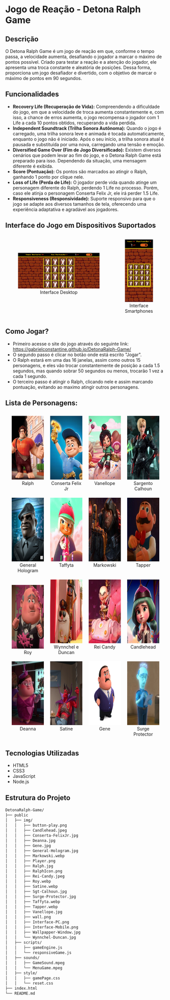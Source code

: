 # Jogo de Reação - Detona Ralph Game

## Descrição
O Detona Ralph Game é um jogo de reação em que, conforme o tempo passa, a velocidade aumenta, desafiando o jogador a marcar o máximo de pontos possível. Criado para testar a reação e a atenção do jogador, ele apresenta uma troca constante e aleatória de posições. Dessa forma, proporciona um jogo desafiador e divertido, com o objetivo de marcar o máximo de pontos em 90 segundos.

## Funcionalidades
- **Recovery Life (Recuperação de Vida):** Compreendendo a dificuldade do jogo, em que a velocidade de troca aumenta constantemente e, com isso, a chance de erros aumenta, o jogo recompensa o jogador com 1 Life a cada 10 pontos obtidos, recuperando a vida perdida.
- **Independent Soundtrack (Trilha Sonora Autônoma):** Quando o jogo é carregado, uma trilha sonora leve e animada é tocada automaticamente, enquanto o jogo não é iniciado. Após o seu início, a trilha sonora atual é pausada e substituída por uma nova, carregando uma tensão e emoção.
- **Diversified Game Over (Fim de Jogo Diversificado):** Existem diversos cenários que podem levar ao fim do jogo, e o Detona Ralph Game está preparado para isso. Dependendo da situação, uma mensagem diferente é exibida.
- **Score (Pontuação):** Os pontos são marcados ao atingir o Ralph, ganhando 1 ponto por clique nele.
- **Loss of Life (Perda de Life):** O jogador perde vida quando atinge um personagem diferente do Ralph, perdendo 1 Life no processo. Porém, caso ele atinja o personagem Conserta Felix Jr, ele irá perder 1.5 Life.
- **Responsiveness (Responsividade):** Suporte responsivo para que o jogo se adapte aos diversos tamanhos de tela, oferecendo uma experiência adaptativa e agradável aos jogadores.


## Interface do Jogo em Dispositivos Suportados

<div style="display: flex; justify-content: space-around; align-items: center;">
<figure style="text-align: center;">
    <img src="./public/img/Interface-PC.png" alt="Interface do Detona Ralph Game em PC" width="450px">
    <figcaption>Interface Desktop</figcaption>
    <br>
</figure>

<figure style="text-align: center;">
    <img src="./public/img/Interface-Mobile.png" alt="Interface do Detona Ralph Game em Smartphones" width="90px">
    <br>
    <figcaption>Interface Smartphones</figcaption>
</figure>
</div>


## Como Jogar?
- Primeiro acesse o site do jogo através do seguinte link: https://gabrielconstantine.github.io/DetonaRalph-Game/
- O segundo passo é clicar no botão onde está escrito "Jogar".
- O Ralph estará em uma das 16 janelas, assim como outros 15 personagens, e eles vão trocar constantemente de posição a cada 1.5 segundos, mas quando sobrar 50 segundos ou menos, trocarão 1 vez a cada 1 segundo.
- O terceiro passo é atingir o Ralph, clicando nele e assim marcando pontuação, evitando ao maximo atingir outros personagens.

## Lista de Personagens:

<div style="display: flex; justify-content: center; flex-wrap: wrap;">
<figure style="flex: 0 1 20%; max-width: 25%; text-align: center; margin: 10px;">
    <img src="./public/img/Ralph.jpg" alt="Ralph" width="150px" height="200px">
    <br>
    <figcaption>Ralph</figcaption>
</figure>

<figure style="flex: 0 1 20%; max-width: 25%; text-align: center; margin: 10px;">
    <img src="./public/img/Conserta-FelixJr.jpg" alt="Conserta Felix Jr" width="150px" height="200px">
    <br>
    <figcaption>Conserta Felix Jr</figcaption>
</figure>

<figure style="flex: 0 1 20%; max-width: 25%; text-align: center; margin: 10px;">
    <img src="./public/img/Vanellope.jpg" alt="Vanellope" width="150px" height="200px">
    <br>
    <figcaption>Vanellope</figcaption>
</figure>

<figure style="flex: 0 1 20%; max-width: 25%; text-align: center; margin: 10px;">
    <img src="./public/img/Sgt-Calhoun.jpg" alt="Sargento Calhoun" width="150px" height="200px">
    <br>
    <figcaption>Sargento Calhoun</figcaption>
</figure>

<figure style="flex: 0 1 20%; max-width: 25%; text-align: center; margin: 10px;">
    <img src="./public/img/General-Hologram.jpg" alt="General Hologram" width="150px" height="200px">
    <br>
    <figcaption>General Hologram</figcaption>
</figure>

<figure style="flex: 0 1 20%; max-width: 25%; text-align: center; margin: 10px;">
    <img src="./public/img/Taffyta.webp" alt="Taffyta" width="150px" height="200px">
    <br>
    <figcaption>Taffyta</figcaption>
</figure>

<figure style="flex: 0 1 20%; max-width: 25%; text-align: center; margin: 10px;">
    <img src="./public/img/Markowski.webp" alt="Markowski" width="150px" height="200px">
    <br>
    <figcaption>Markowski</figcaption>
</figure>

<figure style="flex: 0 1 20%; max-width: 25%; text-align: center; margin: 10px;">
    <img src="./public/img/Tapper.webp" alt="Tapper" width="150px" height="200px">
    <br>
    <figcaption>Tapper</figcaption>
</figure>

<figure style="flex: 0 1 20%; max-width: 25%; text-align: center; margin: 10px;">
    <br>
    <img src="./public/img/Roy.webp" alt="Roy" width="150px" height="200px">
    <figcaption>Roy</figcaption>
</figure>

<figure style="flex: 0 1 20%; max-width: 25%; text-align: center; margin: 10px;">
    <img src="./public/img/Wynnchel-Duncan.jpg" alt="Wynnchel e Duncan" width="150px" height="200px">
    <br>
    <figcaption>Wynnchel e Duncan</figcaption>
</figure>

<figure style="flex: 0 1 20%; max-width: 25%; text-align: center; margin: 10px;">
    <img src="./public/img/Rei-Candy.jpeg" alt="Rei Candy" width="150px" height="200px">
    <br>
    <figcaption>Rei Candy</figcaption>
</figure>

<figure style="flex: 0 1 20%; max-width: 25%; text-align: center; margin: 10px;">
    <img src="./public/img/Candlehead.jpeg" alt="Candlehead" width="150px" height="200px">
    <br>
    <figcaption>Candlehead</figcaption>
</figure>

<figure style="flex: 0 1 20%; max-width: 25%; text-align: center; margin: 10px;">
    <img src="./public/img/Deanna.jpg" alt="Deanna" width="150px" height="200px">
    <br>
    <figcaption>Deanna</figcaption>
</figure>

<figure style="flex: 0 1 20%; max-width: 25%; text-align: center; margin: 10px;">
    <img src="./public/img/Satine.webp" alt="Satine" width="150px" height="200px">
    <br>
    <figcaption>Satine</figcaption>
</figure>

<figure style="flex: 0 1 20%; max-width: 25%; text-align: center; margin: 10px;">
    <img src="./public/img/Gene.jpg" alt="Gene" width="150px" height="200px">
    <br>
    <figcaption>Gene</figcaption>
</figure>

<figure style="flex: 0 1 20%; max-width: 25%; text-align: center; margin: 10px;">
    <img src="./public/img/Surge-Protector.jpg" alt="Surge Protector" width="150px" height="200px">
    <br>
    <figcaption>Surge Protector</figcaption>
</figure>
</div>



## Tecnologias Utilizadas
- HTML5
- CSS3
- JavaScript
- Node.js

## Estrutura do Projeto

```plaintext
DetonaRalph-Game/
├── public
│   ├── img/
│   │   ├── button-play.png
│   │   ├── Candlehead.jpeg
│   │   ├── Conserta-FelixJr.jpg
│   │   ├── Deanna.jpg
│   │   ├── Gene.jpg
│   │   ├── General-Hologram.jpg
│   │   ├── Markowski.webp
│   │   ├── Player.png
│   │   ├── Ralph.jpg
│   │   ├── RalphIcon.png
│   │   ├── Rei-Candy.jpeg
│   │   ├── Roy.webp
│   │   ├── Satine.webp
│   │   ├── Sgt-Calhoun.jpg
│   │   ├── Surge-Protector.jpg
│   │   ├── Taffyta.webp
│   │   ├── Tapper.webp
│   │   ├── Vanellope.jpg
│   │   ├── wall.png
│   │   ├── Interface-PC.png
│   │   ├── Interface-Mobile.png
│   │   ├── Wallpapper-Window.jpg
│   │   └── Wynnchel-Duncan.jpg
│   ├── scripts/
│   │   ├── gameEngine.js
│   │   └── responsiveGame.js
│   ├── sounds/
│   │   ├── GameSound.mpeg
│   │   └── MenuGame.mpeg
│   ├── style/
│   │   ├── gamePage.css
│   │   └── reset.css
├── index.html
└── README.md
```
